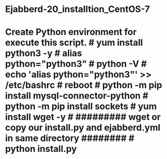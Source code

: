 # Ejabberd-20_installtion_CentOS-7
# Create Python environment for execute this script.  # yum install python3 -y # alias python="python3" # python -V # echo 'alias python="python3"' >> /etc/bashrc # reboot # python -m pip install mysql-connector-python # python -m pip install sockets # yum install wget -y # ######### wget or copy our install.py and ejabberd.yml in same directory ######## # python install.py
